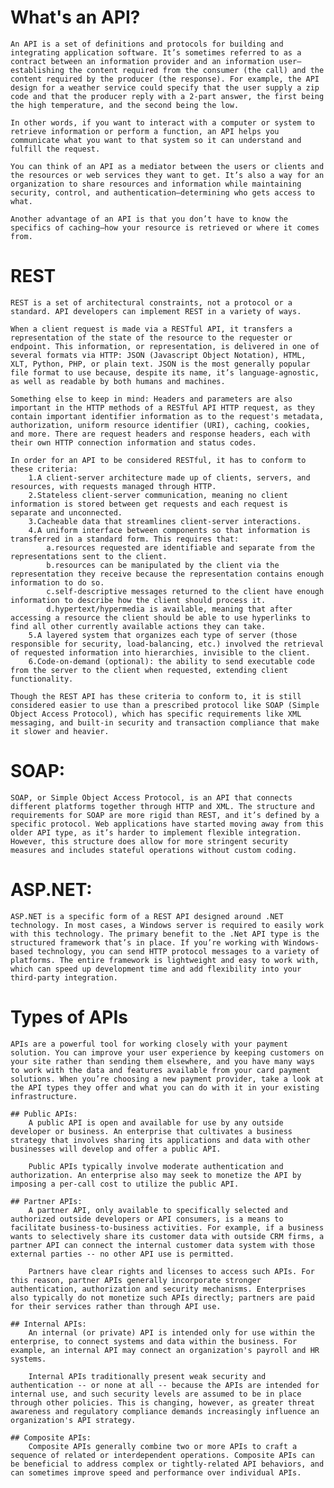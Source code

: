 # What's an API?

    An API is a set of definitions and protocols for building and integrating application software. It’s sometimes referred to as a contract between an information provider and an information user—establishing the content required from the consumer (the call) and the content required by the producer (the response). For example, the API design for a weather service could specify that the user supply a zip code and that the producer reply with a 2-part answer, the first being the high temperature, and the second being the low.  

    In other words, if you want to interact with a computer or system to retrieve information or perform a function, an API helps you communicate what you want to that system so it can understand and fulfill the request. 

    You can think of an API as a mediator between the users or clients and the resources or web services they want to get. It’s also a way for an organization to share resources and information while maintaining security, control, and authentication—determining who gets access to what. 

    Another advantage of an API is that you don’t have to know the specifics of caching—how your resource is retrieved or where it comes from.

# REST

    REST is a set of architectural constraints, not a protocol or a standard. API developers can implement REST in a variety of ways.

    When a client request is made via a RESTful API, it transfers a representation of the state of the resource to the requester or endpoint. This information, or representation, is delivered in one of several formats via HTTP: JSON (Javascript Object Notation), HTML, XLT, Python, PHP, or plain text. JSON is the most generally popular file format to use because, despite its name, it’s language-agnostic, as well as readable by both humans and machines. 

    Something else to keep in mind: Headers and parameters are also important in the HTTP methods of a RESTful API HTTP request, as they contain important identifier information as to the request's metadata, authorization, uniform resource identifier (URI), caching, cookies, and more. There are request headers and response headers, each with their own HTTP connection information and status codes.

    In order for an API to be considered RESTful, it has to conform to these criteria:
        1.A client-server architecture made up of clients, servers, and resources, with requests managed through HTTP.
        2.Stateless client-server communication, meaning no client information is stored between get requests and each request is separate and unconnected.
        3.Cacheable data that streamlines client-server interactions.
        4.A uniform interface between components so that information is transferred in a standard form. This requires that:
            a.resources requested are identifiable and separate from the representations sent to the client.
            b.resources can be manipulated by the client via the representation they receive because the representation contains enough information to do so.
            c.self-descriptive messages returned to the client have enough information to describe how the client should process it.
            d.hypertext/hypermedia is available, meaning that after accessing a resource the client should be able to use hyperlinks to find all other currently available actions they can take.
        5.A layered system that organizes each type of server (those responsible for security, load-balancing, etc.) involved the retrieval of requested information into hierarchies, invisible to the client.
        6.Code-on-demand (optional): the ability to send executable code from the server to the client when requested, extending client functionality. 

    Though the REST API has these criteria to conform to, it is still considered easier to use than a prescribed protocol like SOAP (Simple Object Access Protocol), which has specific requirements like XML messaging, and built-in security and transaction compliance that make it slower and heavier. 

# SOAP:
    SOAP, or Simple Object Access Protocol, is an API that connects different platforms together through HTTP and XML. The structure and requirements for SOAP are more rigid than REST, and it’s defined by a specific protocol. Web applications have started moving away from this older API type, as it’s harder to implement flexible integration. However, this structure does allow for more stringent security measures and includes stateful operations without custom coding.
    
# ASP.NET:
    ASP.NET is a specific form of a REST API designed around .NET technology. In most cases, a Windows server is required to easily work with this technology. The primary benefit to the .Net API type is the structured framework that’s in place. If you’re working with Windows-based technology, you can send HTTP protocol messages to a variety of platforms. The entire framework is lightweight and easy to work with, which can speed up development time and add flexibility into your third-party integration.

# Types of APIs
    APIs are a powerful tool for working closely with your payment solution. You can improve your user experience by keeping customers on your site rather than sending them elsewhere, and you have many ways to work with the data and features available from your card payment solutions. When you’re choosing a new payment provider, take a look at the API types they offer and what you can do with it in your existing infrastructure.

    ## Public APIs: 
        A public API is open and available for use by any outside developer or business. An enterprise that cultivates a business strategy that involves sharing its applications and data with other businesses will develop and offer a public API.

        Public APIs typically involve moderate authentication and authorization. An enterprise also may seek to monetize the API by imposing a per-call cost to utilize the public API.

    ## Partner APIs:
        A partner API, only available to specifically selected and authorized outside developers or API consumers, is a means to facilitate business-to-business activities. For example, if a business wants to selectively share its customer data with outside CRM firms, a partner API can connect the internal customer data system with those external parties -- no other API use is permitted.

        Partners have clear rights and licenses to access such APIs. For this reason, partner APIs generally incorporate stronger authentication, authorization and security mechanisms. Enterprises also typically do not monetize such APIs directly; partners are paid for their services rather than through API use.

    ## Internal APIs:
        An internal (or private) API is intended only for use within the enterprise, to connect systems and data within the business. For example, an internal API may connect an organization's payroll and HR systems.

        Internal APIs traditionally present weak security and authentication -- or none at all -- because the APIs are intended for internal use, and such security levels are assumed to be in place through other policies. This is changing, however, as greater threat awareness and regulatory compliance demands increasingly influence an organization's API strategy.

    ## Composite APIs:
        Composite APIs generally combine two or more APIs to craft a sequence of related or interdependent operations. Composite APIs can be beneficial to address complex or tightly-related API behaviors, and can sometimes improve speed and performance over individual APIs.